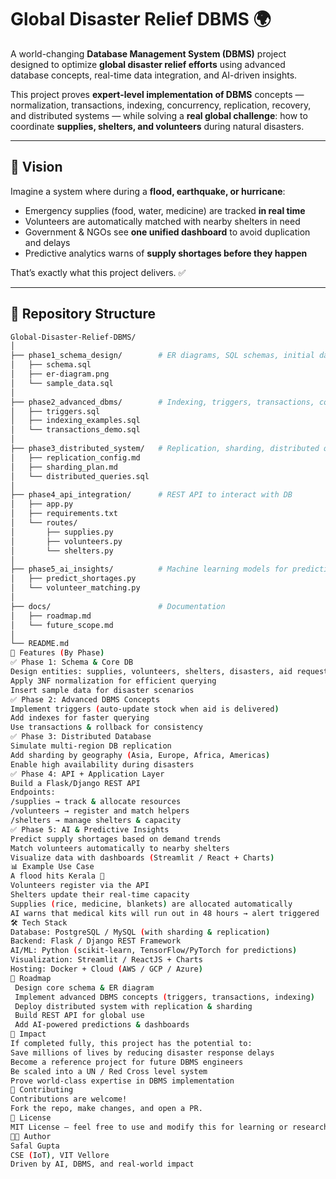 # Global Disaster Relief DBMS 🌍

A world-changing **Database Management System (DBMS)** project designed to optimize **global disaster relief efforts** using advanced database concepts, real-time data integration, and AI-driven insights.  

This project proves **expert-level implementation of DBMS** concepts — normalization, transactions, indexing, concurrency, replication, recovery, and distributed systems — while solving a **real global challenge**: how to coordinate **supplies, shelters, and volunteers** during natural disasters.

---

## 🚀 Vision

Imagine a system where during a **flood, earthquake, or hurricane**:
- Emergency supplies (food, water, medicine) are tracked **in real time**  
- Volunteers are automatically matched with nearby shelters in need  
- Government & NGOs see **one unified dashboard** to avoid duplication and delays  
- Predictive analytics warns of **supply shortages before they happen**

That’s exactly what this project delivers. ✅  

---

## 📂 Repository Structure

```bash
Global-Disaster-Relief-DBMS/
│
├── phase1_schema_design/        # ER diagrams, SQL schemas, initial dataset
│   ├── schema.sql
│   ├── er-diagram.png
│   └── sample_data.sql
│
├── phase2_advanced_dbms/        # Indexing, triggers, transactions, constraints
│   ├── triggers.sql
│   ├── indexing_examples.sql
│   └── transactions_demo.sql
│
├── phase3_distributed_system/   # Replication, sharding, distributed queries
│   ├── replication_config.md
│   ├── sharding_plan.md
│   └── distributed_queries.sql
│
├── phase4_api_integration/      # REST API to interact with DB
│   ├── app.py
│   ├── requirements.txt
│   └── routes/
│       ├── supplies.py
│       ├── volunteers.py
│       └── shelters.py
│
├── phase5_ai_insights/          # Machine learning models for predictions
│   ├── predict_shortages.py
│   └── volunteer_matching.py
│
├── docs/                        # Documentation
│   ├── roadmap.md
│   └── future_scope.md
│
└── README.md
🔑 Features (By Phase)
✅ Phase 1: Schema & Core DB
Design entities: supplies, volunteers, shelters, disasters, aid requests
Apply 3NF normalization for efficient querying
Insert sample data for disaster scenarios
✅ Phase 2: Advanced DBMS Concepts
Implement triggers (auto-update stock when aid is delivered)
Add indexes for faster querying
Use transactions & rollback for consistency
✅ Phase 3: Distributed Database
Simulate multi-region DB replication
Add sharding by geography (Asia, Europe, Africa, Americas)
Enable high availability during disasters
✅ Phase 4: API + Application Layer
Build a Flask/Django REST API
Endpoints:
/supplies → track & allocate resources
/volunteers → register and match helpers
/shelters → manage shelters & capacity
✅ Phase 5: AI & Predictive Insights
Predict supply shortages based on demand trends
Match volunteers automatically to nearby shelters
Visualize data with dashboards (Streamlit / React + Charts)
📊 Example Use Case
A flood hits Kerala 🌊
Volunteers register via the API
Shelters update their real-time capacity
Supplies (rice, medicine, blankets) are allocated automatically
AI warns that medical kits will run out in 48 hours → alert triggered
🛠️ Tech Stack
Database: PostgreSQL / MySQL (with sharding & replication)
Backend: Flask / Django REST Framework
AI/ML: Python (scikit-learn, TensorFlow/PyTorch for predictions)
Visualization: Streamlit / ReactJS + Charts
Hosting: Docker + Cloud (AWS / GCP / Azure)
📌 Roadmap
 Design core schema & ER diagram
 Implement advanced DBMS concepts (triggers, transactions, indexing)
 Deploy distributed system with replication & sharding
 Build REST API for global use
 Add AI-powered predictions & dashboards
🌟 Impact
If completed fully, this project has the potential to:
Save millions of lives by reducing disaster response delays
Become a reference project for future DBMS engineers
Be scaled into a UN / Red Cross level system
Prove world-class expertise in DBMS implementation
🤝 Contributing
Contributions are welcome!
Fork the repo, make changes, and open a PR.
📜 License
MIT License – feel free to use and modify this for learning or research.
👨‍💻 Author
Safal Gupta
CSE (IoT), VIT Vellore
Driven by AI, DBMS, and real-world impact
